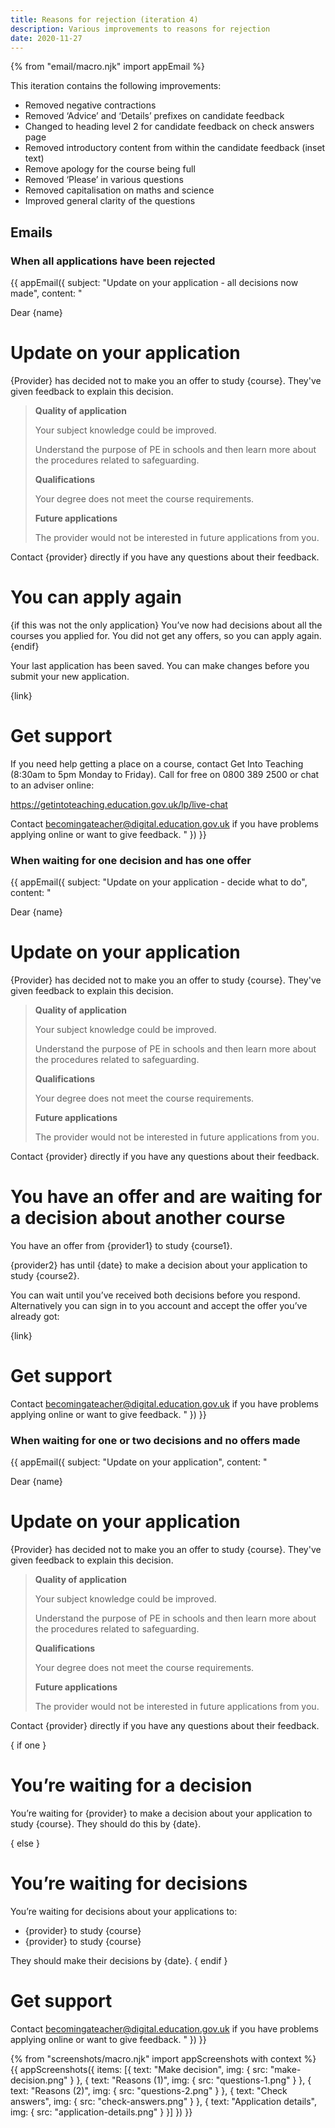 ```yaml
---
title: Reasons for rejection (iteration 4)
description: Various improvements to reasons for rejection
date: 2020-11-27
---
```


{% from "email/macro.njk" import appEmail %}

This iteration contains the following improvements:

- Removed negative contractions
- Removed ‘Advice’ and ‘Details’ prefixes on candidate feedback
- Changed to heading level 2 for candidate feedback on check answers page
- Removed introductory content from within the candidate feedback (inset text)
- Remove apology for the course being full
- Removed ‘Please’ in various questions
- Removed capitalisation on maths and science
- Improved general clarity of the questions

## Emails

### When all applications have been rejected

{{ appEmail({
  subject: "Update on your application - all decisions now made",
  content: "

  Dear {name}

  # Update on your application

  {Provider} has decided not to make you an offer to study {course}. They've given feedback to explain this decision.

  > **Quality of application**
  >
  > Your subject knowledge could be improved.
  >
  > Understand the purpose of PE in schools and then learn more about the procedures related to safeguarding.
  >
  > **Qualifications**
  >
  > Your degree does not meet the course requirements.
  >
  > **Future applications**
  >
  > The provider would not be interested in future applications from you.

  Contact {provider} directly if you have any questions about their feedback.

  # You can apply again

  {if this was not the only application}
    You’ve now had decisions about all the courses you applied for. You did not get any offers, so you can apply again.
  {endif}

  Your last application has been saved. You can make changes before you submit your new application.

  {link}

  # Get support

  If you need help getting a place on a course, contact Get Into Teaching (8:30am to 5pm Monday to Friday). Call for free on 0800 389 2500 or chat to an adviser online:

  https://getintoteaching.education.gov.uk/lp/live-chat

  Contact becomingateacher@digital.education.gov.uk if you have problems applying online or want to give feedback.
  "
}) }}

### When waiting for one decision and has one offer

{{ appEmail({
  subject: "Update on your application - decide what to do",
  content: "

  Dear {name}

  # Update on your application

  {Provider} has decided not to make you an offer to study {course}. They've given feedback to explain this decision.

  > **Quality of application**
  >
  > Your subject knowledge could be improved.
  >
  > Understand the purpose of PE in schools and then learn more about the procedures related to safeguarding.
  >
  > **Qualifications**
  >
  > Your degree does not meet the course requirements.
  >
  > **Future applications**
  >
  > The provider would not be interested in future applications from you.

  Contact {provider} directly if you have any questions about their feedback.

  # You have an offer and are waiting for a decision about another course

  You have an offer from {provider1} to study {course1}.

  {provider2} has until {date} to make a decision about your application to study {course2}.

  You can wait until you’ve received both decisions before you respond. Alternatively you can sign in to you account and accept the offer you’ve already got:

  {link}

  # Get support

  Contact becomingateacher@digital.education.gov.uk if you have problems applying online or want to give feedback.
  "
}) }}

### When waiting for one or two decisions and no offers made

{{ appEmail({
  subject: "Update on your application",
  content: "

  Dear {name}

  # Update on your application

  {Provider} has decided not to make you an offer to study {course}. They've given feedback to explain this decision.

  > **Quality of application**
  >
  > Your subject knowledge could be improved.
  >
  > Understand the purpose of PE in schools and then learn more about the procedures related to safeguarding.
  >
  > **Qualifications**
  >
  > Your degree does not meet the course requirements.
  >
  > **Future applications**
  >
  > The provider would not be interested in future applications from you.

  Contact {provider} directly if you have any questions about their feedback.

  { if one }
  # You’re waiting for a decision

  You’re waiting for {provider} to make a decision about your application to study {course}. They should do this by {date}.

  { else }
  # You’re waiting for decisions

  You’re waiting for decisions about your applications to:

  - {provider} to study {course}
  - {provider} to study {course}

  They should make their decisions by {date}.
  { endif }

  # Get support

  Contact becomingateacher@digital.education.gov.uk if you have problems applying online or want to give feedback.
  "
}) }}


{% from "screenshots/macro.njk" import appScreenshots with context %}
{{ appScreenshots({
  items: [{
    text: "Make decision",
    img: {
      src: "make-decision.png"
    }
  }, {
    text: "Reasons (1)",
    img: {
      src: "questions-1.png"
    }
  }, {
    text: "Reasons (2)",
    img: {
      src: "questions-2.png"
    }
  }, {
    text: "Check answers",
    img: {
      src: "check-answers.png"
    }
  }, {
    text: "Application details",
    img: {
      src: "application-details.png"
    }
  }]
}) }}

